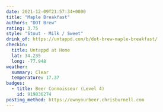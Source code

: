 ```yaml
---
date: 2021-12-09T21:57:34+0000
title: "Maple Breakfast"
authors: "DOT Brew"
rating: 3.75
style: "Stout - Milk / Sweet"
drink_of: https://untappd.com/b/dot-brew-maple-breakfast/
checkin:
  title: Untappd at Home
  lat: 34.235
  long: -77.948
weather:
  summary: Clear
  temperature: 17.37
badges:
  - title: Beer Connoisseur (Level 4)
    id: 919836274
posting_method: https://ownyourbeer.chrisburnell.com
---
```

